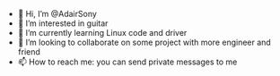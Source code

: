 - 👋 Hi, I’m @AdairSony
- 👀 I’m interested in guitar
- 🌱 I’m currently learning Linux code and driver
- 💞️ I’m looking to collaborate on some project with more engineer and friend
- 📫 How to reach me: you can send private messages to me

<!---
AdairSony/AdairSony is a ✨ special ✨ repository because its `README.md` (this file) appears on your GitHub profile.
You can click the Preview link to take a look at your changes.
--->
